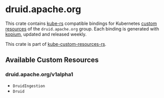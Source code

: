 <!--
SPDX-FileCopyrightText: The kube-custom-resources-rs Authors
SPDX-License-Identifier: 0BSD
 -->

# druid.apache.org

This crate contains [kube-rs](https://kube.rs/) compatible bindings for Kubernetes [custom resources](https://kubernetes.io/docs/tasks/extend-kubernetes/custom-resources/custom-resource-definitions/) of the `druid.apache.org` group. Each binding is generated with [kopium](https://github.com/kube-rs/kopium), updated and released weekly.

This crate is part of [kube-custom-resources-rs](https://github.com/metio/kube-custom-resources-rs).

## Available Custom Resources

### druid.apache.org/v1alpha1
- `DruidIngestion`
- `Druid`
